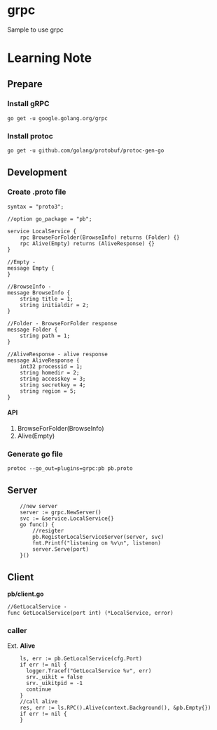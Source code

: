 # grpc
Sample to use grpc

# Learning Note

## Prepare

### Install gRPC
```
go get -u google.golang.org/grpc
```

### Install protoc
```
go get -u github.com/golang/protobuf/protoc-gen-go
```

## Development

### Create .proto file
```
syntax = "proto3";

//option go_package = "pb";

service LocalService {
    rpc BrowseForFolder(BrowseInfo) returns (Folder) {}
    rpc Alive(Empty) returns (AliveResponse) {}
}

//Empty -
message Empty {
}

//BrowseInfo -
message BrowseInfo {
    string title = 1;
    string initialdir = 2;
}

//Folder - BrowseForFolder response
message Folder {
    string path = 1;
}

//AliveResponse - alive response
message AliveResponse {
    int32 processid = 1;
    string homedir = 2;
    string accesskey = 3;
    string secretkey = 4;
    string region = 5;
}
```
#### API
1. BrowseForFolder(BrowseInfo)
1. Alive(Empty)

### Generate go file
```
protoc --go_out=plugins=grpc:pb pb.proto
```

## Server
```
	//new server
	server := grpc.NewServer()
	svc := &service.LocalService{}
	go func() {
		//resigter
		pb.RegisterLocalServiceServer(server, svc)
		fmt.Printf("listening on %v\n", listenon)
		server.Serve(port)
	}()
```

## Client
**pb/client.go**
```
//GetLocalService -
func GetLocalService(port int) (*LocalService, error)
```

### caller
Ext. **Alive**
```
    ls, err := pb.GetLocalService(cfg.Port)
    if err != nil {
      logger.Tracef("GetLocalService %v", err)
      srv._uikit = false
      srv._uikitpid = -1
      continue
    }
    //call alive
    res, err := ls.RPC().Alive(context.Background(), &pb.Empty{})
    if err != nil {
    }
```

